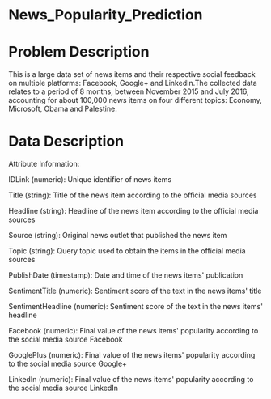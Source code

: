 # News_Popularity_Prediction
# Problem Description
This is a large data set of news items and their respective social feedback on multiple platforms: Facebook, Google+ and LinkedIn.The collected data relates to a period of 8 months, between November 2015 and July 2016, accounting for about 100,000 news items on four different topics: Economy, Microsoft, Obama and Palestine.
# Data Description

Attribute Information:

IDLink (numeric): Unique identifier of news items

Title (string): Title of the news item according to the official media sources

Headline (string): Headline of the news item according to the official media sources

Source (string): Original news outlet that published the news item

Topic (string): Query topic used to obtain the items in the official media sources

PublishDate (timestamp): Date and time of the news items' publication

SentimentTitle (numeric): Sentiment score of the text in the news items' title

SentimentHeadline (numeric): Sentiment score of the text in the news items' headline

Facebook (numeric): Final value of the news items' popularity according to the social media source Facebook

GooglePlus (numeric): Final value of the news items' popularity according to the social media source Google+

LinkedIn (numeric): Final value of the news items' popularity according to the social media source LinkedIn

